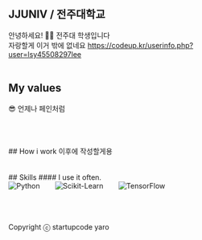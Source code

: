 ##  JJUNIV / 전주대학교
안녕하세요! 🙋‍♂️ 전주대 학생입니다
<br />
자랑할게 이거 밖에 없네요
https://codeup.kr/userinfo.php?user=lsy45508297lee
<br />
<br />
## My values
😎 언제나 페인처럼<br />

<br />
<br />
<br />
## How i work
이후에 작성할게용
<br />
<br />
<br />
## Skills
#### I use it often.
<div style="display:flex;gap:30px;flex-wrap:wrap;">
<img alt="Python" src ="https://img.shields.io/badge/Python-3776AB.svg?&style=for-the-badge&logo=Python&logoColor=white"/>
<img alt="Scikit-Learn" src="https://img.shields.io/badge/Scikit--Learn-F7931E.svg?&style=for-the-badge&logo=scikit-learn&logoColor=white"/>
<img alt="TensorFlow" src="https://img.shields.io/badge/TensorFlow-FF6F00.svg?&style=for-the-badge&logo=TensorFlow&logoColor=white"/>
</div>

<br />
<br />
<br />

Copyright ⓒ startupcode yaro

